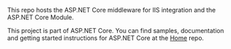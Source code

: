 This repo hosts the ASP.NET Core middleware for IIS integration and the ASP.NET Core Module.

This project is part of ASP.NET Core. You can find samples, documentation and getting started instructions for ASP.NET Core at the [Home](https://github.com/aspnet/home) repo.
